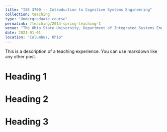 ```yaml
---
title: "ISE 3700 -- Introduction to Cognitive Systems Engineering"
collection: teaching
type: "Undergraduate course"
permalink: /teaching/2014-spring-teaching-1
venue: "The Ohio State University, Department of Integrated Systems Engineering"
date: 2021-01-01
location: "Columbus, Ohio"
---
```


This is a description of a teaching experience. You can use markdown like any other post.

Heading 1
======

Heading 2
======

Heading 3
======
